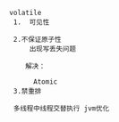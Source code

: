 
      volatile 
       1.  可见性
       
       2.不保证原子性
           出现写丢失问题
       
          解决：
          
            Atomic
       3.禁重排
       
       多线程中线程交替执行 jvm优化